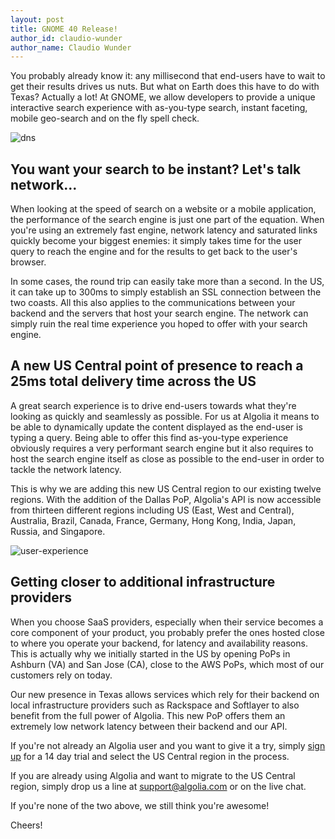 ```yaml
---
layout: post
title: GNOME 40 Release!
author_id: claudio-wunder
author_name: Claudio Wunder
---
```


You probably already know it: any millisecond that end-users have to wait to
get their results drives us nuts. But what on Earth does this have to do with
Texas? Actually a lot! At GNOME, we allow developers to provide a unique interactive search
experience with as-you-type search, instant faceting, mobile geo-search and on
the fly spell check.

![dns][1]

## You want your search to be instant? Let's talk network...

When looking at the speed of search on a website or a mobile application, the
performance of the search engine is just one part of the equation. When you're
using an extremely fast engine, network latency and saturated links quickly
become your biggest enemies: it simply takes time for the user query to reach
the engine and for the results to get back to the user's browser.

In some cases, the round trip can easily take more than a second. In the US, it
can take up to 300ms to simply establish an SSL connection between the two
coasts.  All this also applies to the communications between your backend and
the servers that host your search engine. The network can simply ruin the real
time experience you hoped to offer with your search engine.

## A new US Central point of presence to reach a 25ms total delivery time across the US

A great search experience is to drive end-users towards what they're looking
as quickly and seamlessly as possible. For us at Algolia it means to be able
to dynamically update the content displayed as the end-user is typing a query.
Being able to offer this find as-you-type experience obviously requires a very
performant search engine but it also requires to host the search engine itself
as close as possible to the end-user in order to tackle the network latency.

This is why we are adding this new US Central region to our existing twelve
regions. With the addition of the Dallas PoP, Algolia's API is now accessible
from thirteen different regions including US (East, West and Central),
Australia, Brazil, Canada, France, Germany, Hong Kong, India, Japan, Russia,
and Singapore.

![user-experience][2]

## Getting closer to additional infrastructure providers

When you choose SaaS providers, especially when their service becomes a core
component of your product, you probably prefer the ones hosted close to where
you operate your backend, for latency and availability reasons. This is
actually why we initially started in the US by opening PoPs in Ashburn (VA)
and San Jose (CA), close to the AWS PoPs, which most of our customers rely on
today.

Our new presence in Texas allows services which rely for their backend on
local infrastructure providers such as Rackspace and Softlayer to also benefit
from the full power of Algolia. This new PoP offers them an extremely low
network latency between their backend and our API.

If you're not already an Algolia user and you want to give it a try, simply
[sign up][3] for a 14 day trial and select
the US Central region in the process.

If you are already using Algolia and want to migrate to the US Central region,
simply drop us a line at [support@algolia.com][4] or
on the live chat.

If you're none of the two above, we still think you're awesome!

Cheers!


[1]: https://gitlab.gnome.org/Teams/Engagement/websites/people-of-gnome/uploads/4d3eb8d8bfbab6ab88d44cc6cef05076/dns.jpeg
[2]: https://gitlab.gnome.org/Teams/Engagement/websites/people-of-gnome/uploads/98ec626f3ea59a74f58a73da315122c6/user-experience.jpeg
[3]: https://www.algolia.com/users/sign_up
[4]: mailto:support@algolia.com